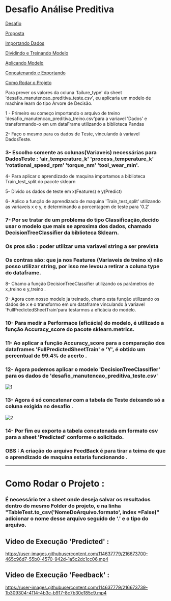 #                                                   Desafio Análise Preditiva
 
[Desafio](PedroAtemRibeiro/AnalisePreditiva/blob/main/Desafio.md)

[Proposta]() 

[Importando Dados](https://github.com/PedroAtemRibeiro/AnalisePreditiva/blob/main/ImportandoDados.md)

[Dividindo e Treinando Modelo](https://github.com/PedroAtemRibeiro/AnalisePreditiva/blob/main/dividindoTreinando.md)

[Aplicando Modelo](https://github.com/PedroAtemRibeiro/AnalisePreditiva/blob/main/usandoModelo.md)

[Concatenando e Exportando](https://github.com/PedroAtemRibeiro/AnalisePreditiva/blob/main/ConcatenandoeExportando.md)

[Como Rodar o Projeto]()

Para prever os valores da coluna 'failure_type' da sheet 'desafio_manutencao_preditiva_teste.csv', eu aplicaria um modelo de machine learn do tipo Arvore de Decisão.


1 - Primeiro eu começo importando o arquivo de treino 'desafio_manutencao_preditiva_treino.csv'para a variavel 'Dados' e transformando-o em um dataFrame utilizando a biblioteca Pandas


2- Faço o mesmo para os dados de Teste, vinculando à variavel DadosTeste.

### 3- Escolho somente as colunas(Variaveis) necessárias para DadosTeste : 'air_temperature_k'	'process_temperature_k'	'rotational_speed_rpm'	'torque_nm'	'tool_wear_min'.

4- Para aplicar o aprendizado de maquina importamos a biblioteca Train_test_split do pacote sklearn

5- Divido os dados de teste em x(Features) e y(Predict)

6- Aplico a função de aprendizado de maquina 'Train_test_split' utilizando as variaveis x e y, e determinando a porcentagem de teste para '0.2'
 
### 7- Por se tratar de um problema do tipo Classificação,decido usar o modelo que mais se aproxima dos dados,  chamado DecisionTreeClassifier da biblioteca Sklearn. 
### Os pros são : poder utilizar uma variavel string a ser prevista 
### Os contras são: que ja nos Features (Variaveis de treino x) não posso utilizar string, por isso me levou a retirar a coluna type do dataframe.

8- Chamo a função DecisionTreeClassifier utilizando os parâmetros de x_treino e y_treino .

9- Agora com nosso modelo ja treinado, chamo esta função utilizando os dados de x e o transformo em um dataframe vinculando à variavel 'FullPredictedSheetTrain'para testarmos a eficácia do modelo.

### 10- Para medir a Performace (eficácia) do modelo, é utilizado a função Accuracy_score do pacote sklearn.metrics.

### 11- Ao aplicar a função Accuracy_score para a comparação dos dataframes 'FullPredictedSheetTrain' e 'Y', é obtido um percentual de 99.4% de acerto .

### 12- Agora podemos aplicar o modelo 'DecisionTreeClassifier' para os dados de  'desafio_manutencao_preditiva_teste.csv' 




![1](https://user-images.githubusercontent.com/114637779/216668172-f5831793-af6e-4e99-a0ee-073869113a7d.png)






### 13- Agora é só concatenar com a tabela de Teste deixando só a coluna exigida no desafio .




![2](https://user-images.githubusercontent.com/114637779/216668662-3ee608d9-29c9-4f60-a0a8-c5856e105f48.png)




### 14- Por fim eu exporto a tabela concatenada em formato csv para a sheet 'Predicted' conforme o solicitado.


### OBS : A criação do arquivo FeedBack é para tirar a teima de que o aprendizado de maquina estaria funcionando .

----------------------------------------------------------------------------------------------------------------------------------------------------------------------

# Como Rodar o Projeto : 

### É necessário ter a sheet onde deseja salvar os resultados dentro do mesmo Folder do projeto, e na linha  "TableTest.to_csv('NomeDoArquivo.formato', index =False)"  adicionar o nome desse arquivo seguido de '.' e o tipo do arquivo.


## Video de Execução 'Predicted' : 


https://user-images.githubusercontent.com/114637779/216673700-465c96d7-55b0-4570-942d-1a5c2dc1cc06.mp4




## Video de Execução 'Feedback' : 



https://user-images.githubusercontent.com/114637779/216673739-1b309304-4114-4b3c-b917-8c7b30e185c9.mp4


